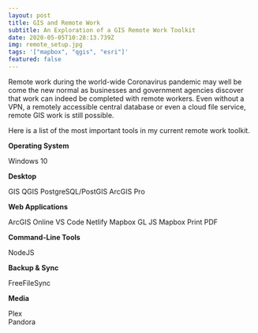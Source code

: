 ```yaml
---
layout: post
title: GIS and Remote Work
subtitle: An Exploration of a GIS Remote Work Toolkit
date: 2020-05-05T10:28:13.739Z
img: remote_setup.jpg
tags: '["mapbox", "qgis", "esri"]'
featured: false
---
```

Remote work during the world-wide Coronavirus pandemic may well be come the new normal as businesses and government agencies discover that work can indeed be completed with remote workers. Even without a VPN, a remotely accessible central database or even a cloud file service, remote GIS work is still possible.

Here is a list of the most important tools in my current remote work toolkit.

**Operating System**

Windows 10

**Desktop**

GIS QGIS
PostgreSQL/PostGIS
ArcGIS Pro

**Web Applications**

ArcGIS Online
VS Code
Netlify
Mapbox GL JS
Mapbox Print PDF

**Command-Line Tools**

NodeJS

**Backup & Sync**

FreeFileSync

**Media**

Plex\
Pandora